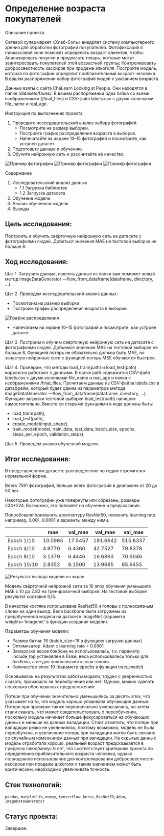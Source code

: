 # Определение возраста покупателей

Описание проекта

Сетевой супермаркет «Хлеб-Соль» внедряет систему компьютерного зрения для обработки фотографий покупателей. Фотофиксация в прикассовой зоне поможет определять возраст клиентов, чтобы: Анализировать покупки и предлагать товары, которые могут заинтересовать покупателей этой возрастной группы; Контролировать добросовестность кассиров при продаже алкоголя. Постройте модель, которая по фотографии определит приблизительный возраст человека. В вашем распоряжении набор фотографий людей с указанием возраста.

Данные взяты с сайта ChaLearn Looking at People. Они находятся в папке /datasets/faces/. 
В вашем распоряжении одна папка со всеми изображениями (/final_files) и CSV-файл labels.csv с двумя колонками: file_name и real_age. 

Инструкция по выполнению проекта

1. Проведите исследовательский анализ набора фотографий: 
    - Посмотрите на размер выборки.
    - Постройте график распределения возраста в выборке.
    - Напечатайте на экране 10–15 фотографий и посмотрите, как устроен датасет.
2. Подготовьте данные к обучению.
3. Обучите нейронную сеть и рассчитайте её качество.

![Пример фотографии](https://github.com/vadimprimakov/Yandex_practicum_DS_Plus/blob/main/19_customer_age/19_examples.png)
![Пример фотографии](https://github.com/vadimprimakov/Yandex_practicum_DS_Plus/blob/main/19_customer_age/19_examples2.png)
![Пример фотографии](https://github.com/vadimprimakov/Yandex_practicum_DS_Plus/blob/main/19_customer_age/19_examples3.png)


Содержание

1.  Исследовательский анализ данных
    - 1.1  Загрузка библиотек
    - 1.2  Загрузка датасета
2.  Обучение модели
3.  Анализ обученной модели
4.  Выводы


## Цель исследования:

Построить и обучить свёрточную нейронную сеть на датасете с фотографиями людей. Добиться значения MAE на тестовой выборке не больше 8.


## Ход исследования:

Шаг 1. Загрузим данные, извлечь данные из папки вам поможет новый метод ImageDataGenerator —flow_from_dataframe(dataframe, directory, ...).

Шаг 2. Проведем исследовательский анализ данных:
- Посмотрим на размер выборки.
- Построим график распределения возраста в выборке.

![График распределения](https://github.com/vadimprimakov/Yandex_practicum_DS_Plus/blob/main/19_customer_age/19_age_distribution.png)

- Напечатаем на экране 10–15 фотографий и посмотрите, как устроен датасет.

Шаг 3. Построим и обучим свёрточную нейронную сеть на датасете с фотографиями людей. Добьемся значения MAE на тестовой выборке не больше 8.
Функцией потерь не обязательно должна быть MAE, но зачастую нейронные сети с функцией потерь MSE обучаются быстрее.

Шаг 4. Проверим, что методы load_train(path) и load_test(path) корректно работают с данными. В папке path содержится CSV-файл labels.csv с двумя колонками file_name и real_age и папка с изображениями /final_files. Прочитаем данные из CSV-файла labels.csv в датафрейм, который будет одним из параметров метода ImageDataGenerator —flow_from_dataframe(dataframe, directory, ...).
Функцию загрузки тестовой выборки load_test(path) напишем самостоятельно. Вместе со старыми функциями в коде должны быть:
- load_train(path),
- load_test(path),
- create_model(input_shape),
- train_model(model, train_data, test_data, batch_size, epochs, steps_per_epoch, validation_steps).

Шаг 5. Проведем анализ обученной модели.



## Итог исследования:

В представленном датасете распределение по годам стремится к нормальной форме.

Всего 7591 фотографий, больше всего фотографий в диапазоне от 20 до 50 лет. 

Некоторые фотографии уже повернуты или обрезаны, размеры 224*224. Возможно, это повлияет на обучение и предсказания.

Попробовали применить архитектуру ResNet50, поменять learning rate: например, 0.001, 0.0001 и варианты между ними.

|   | mae | val_mae | val_mae | val_mae |
|--|--|--|--|--|
|Epoch 1/10| 10.0965 | 17.5457 | 191.6642 | 515.8337 |
|Epoch 4/10| 4.9770 | 6.4360 | 42.7527 | 79.8378 |
|Epoch 8/10| 3.1379 | 6.4446 | 16.6893 | 70.9046 |
|Epoch 10/10| 2.8352 | 6.1500 | 13.9685 | 65.9455 |

![Результат вывода модели на экран](https://github.com/vadimprimakov/Yandex_practicum_DS_Plus/blob/main/19_customer_age/19_console_gpu.png)

Модель свёрточной нейронной сети за 10 эпох обучения уменьшила MAE с 10 до 2.83 на тренировочной выборке. На тестовой выборке результат составил 6,15.

В качестве костяка использована ResNet50 и головы с полносвязным слоем на один выход. Веса backbone были загружены из предобученной модели на датасете ImageNet (параметр weights='imagenet' в функции создания модели).

Параметры обучения модели:

- Размер батча: 16 (batch_size=16 в функциях загрузки данных)
- Оптимизатор: Adam с learning rate = 0.0001
- Заморозка весов бэкбона не использовалась, т.к. параметр include_top установлен в False, веса использовались только для бэкбона, а не для полносвязного слоя головы
- Количество эпох: 10 (параметр epochs в функции train_model)

Основываясь на результатах работы модели, трудно с уверенностью сказать, произошло ли переобучение или нет. Однако, можно сделать несколько обоснованных предположений:

Потери при обучении значительно уменьшились за десять эпох, что указывает на то, что модель хорошо усваивала обучающие данные.
Потери при проверке также первоначально уменьшились, но затем стали скакать, что может свидетельствовать о переобучении, поскольку модель начинает больше фокусироваться на обучающих данных и меньше на данных валидации.
Cтоит отметить, что потери при валидации резко не увеличились, поэтому возможно, модель не была переобучена, и увеличение потерь при валидации могло быть связано со случайным изменением данных при валидации.
На скрытых данных модель отработала хорошо, реальный возраст предсказыается в пределах плюс/минус 6 лет, что соответствует критериям проекта по определению приблизительного возраста человека, однако полноценное использование для контролирования добросовестности кассиров при продаже алкоголя с таким значением может быть критическим, необходимо увеличивать точность.

## Стек технологий:

`pandas`, `matplotlib`, `numpy`, `tensorflow`, `keras`, `ResNet50`, `Adam`, `ImageDataGenerator`

## Статус проекта:

Завершен.

